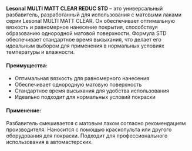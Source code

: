 **Lesonal MULTI MATT CLEAR REDUC STD** – это универсальный разбавитель, разработанный для использования с матовыми лаками серии Lesonal MULTI MATT CLEAR. Он обеспечивает оптимальную вязкость и равномерное нанесение покрытия, способствуя образованию однородной матовой поверхности. Формула STD обеспечивает стандартное время высыхания, что делает его идеальным выбором для применения в нормальных условиях температуры и влажности.

#### Преимущества:

- Оптимальная вязкость для равномерного нанесения
- Обеспечивает однородную матовую поверхность
- Стандартное время высыхания для удобства использования
- Идеально подходит для нормальных условий покраски

#### Применение:

Разбавитель смешивается с матовым лаком согласно рекомендациям производителя. Наносится с помощью краскопульта или другого оборудования для покраски. Подходит для профессионального использования в автомастерских.
